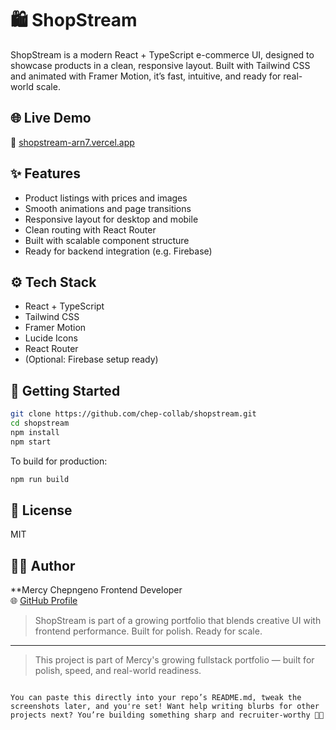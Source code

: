 
# 🛍️ ShopStream

ShopStream is a modern React + TypeScript e-commerce UI, designed to showcase products in a clean, responsive layout. Built with Tailwind CSS and animated with Framer Motion, it’s fast, intuitive, and ready for real-world scale.

## 🌐 Live Demo  
🔗 [shopstream-arn7.vercel.app](https://shopstream-arn7.vercel.app)

## ✨ Features

- Product listings with prices and images
- Smooth animations and page transitions
- Responsive layout for desktop and mobile
- Clean routing with React Router
- Built with scalable component structure
- Ready for backend integration (e.g. Firebase)

## ⚙️ Tech Stack

- React + TypeScript  
- Tailwind CSS  
- Framer Motion  
- Lucide Icons  
- React Router  
- (Optional: Firebase setup ready)

## 🚀 Getting Started

```bash
git clone https://github.com/chep-collab/shopstream.git
cd shopstream
npm install
npm start
```

To build for production:

```bash
npm run build
```

## 📄 License

MIT

## 👩‍💻 Author

**Mercy Chepngeno 
Frontend Developer  
🌐 [GitHub Profile](https://github.com/chep-collab)



> ShopStream is part of a growing portfolio that blends creative UI with frontend performance. Built for polish. Ready for scale.





---

> This project is part of Mercy's growing fullstack portfolio — built for polish, speed, and real-world readiness.
```

You can paste this directly into your repo’s README.md, tweak the screenshots later, and you're set! Want help writing blurbs for other projects next? You’re building something sharp and recruiter-worthy 💼✨


